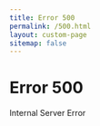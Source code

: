 ```yaml
---
title: Error 500
permalink: /500.html
layout: custom-page
sitemap: false
---
```


# Error 500

Internal Server Error
